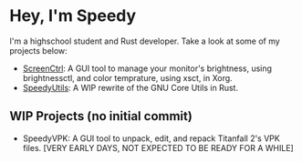 # Hey, I'm Speedy
I'm a highschool student and Rust developer. Take a look at some of my projects below:
- [ScreenCtrl](https://github.com/JustASpeedrunner/ScreenCtrl): A GUI tool to manage your monitor's brightness, using brightnessctl, and color temprature, using xsct, in Xorg.
- [SpeedyUtils](https://github.com/JustASpeedrunner/SpeedyUtils): A WIP rewrite of the GNU Core Utils in Rust.

## WIP Projects (no initial commit)
- SpeedyVPK: A GUI tool to unpack, edit, and repack Titanfall 2's VPK files. [VERY EARLY DAYS, NOT EXPECTED TO BE READY FOR A WHILE]
